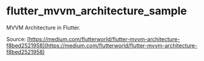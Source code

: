 # flutter_mvvm_architecture_sample

MVVM Architecture in Flutter.

Source: [https://medium.com/flutterworld/flutter-mvvm-architecture-f8bed2521958](https://medium.com/flutterworld/flutter-mvvm-architecture-f8bed2521958)

